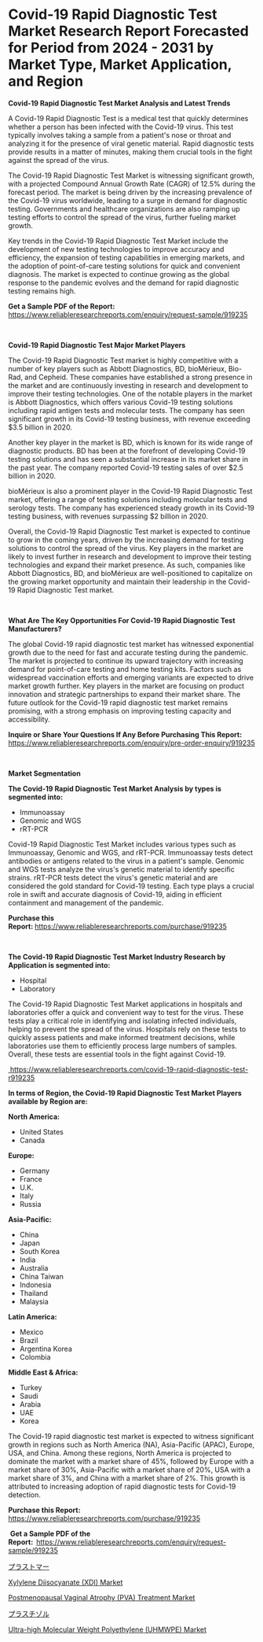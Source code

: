 <p><h1>Covid-19 Rapid Diagnostic Test Market Research Report Forecasted for Period from 2024 -  2031 by Market Type, Market Application, and Region</h1></p><p><strong>Covid-19 Rapid Diagnostic Test Market Analysis and Latest Trends</strong></p>
<p><p>A Covid-19 Rapid Diagnostic Test is a medical test that quickly determines whether a person has been infected with the Covid-19 virus. This test typically involves taking a sample from a patient's nose or throat and analyzing it for the presence of viral genetic material. Rapid diagnostic tests provide results in a matter of minutes, making them crucial tools in the fight against the spread of the virus.</p><p>The Covid-19 Rapid Diagnostic Test Market is witnessing significant growth, with a projected Compound Annual Growth Rate (CAGR) of 12.5% during the forecast period. The market is being driven by the increasing prevalence of the Covid-19 virus worldwide, leading to a surge in demand for diagnostic testing. Governments and healthcare organizations are also ramping up testing efforts to control the spread of the virus, further fueling market growth.</p><p>Key trends in the Covid-19 Rapid Diagnostic Test Market include the development of new testing technologies to improve accuracy and efficiency, the expansion of testing capabilities in emerging markets, and the adoption of point-of-care testing solutions for quick and convenient diagnosis. The market is expected to continue growing as the global response to the pandemic evolves and the demand for rapid diagnostic testing remains high.</p></p>
<p><strong>Get a Sample PDF of the Report:&nbsp;</strong> <a href="https://www.reliableresearchreports.com/enquiry/request-sample/919235">https://www.reliableresearchreports.com/enquiry/request-sample/919235</a></p>
<p>&nbsp;</p>
<p><strong>Covid-19 Rapid Diagnostic Test Major Market Players</strong></p>
<p><p>The Covid-19 Rapid Diagnostic Test market is highly competitive with a number of key players such as Abbott Diagnostics, BD, bioMérieux, Bio-Rad, and Cepheid. These companies have established a strong presence in the market and are continuously investing in research and development to improve their testing technologies. One of the notable players in the market is Abbott Diagnostics, which offers various Covid-19 testing solutions including rapid antigen tests and molecular tests. The company has seen significant growth in its Covid-19 testing business, with revenue exceeding $3.5 billion in 2020.</p><p>Another key player in the market is BD, which is known for its wide range of diagnostic products. BD has been at the forefront of developing Covid-19 testing solutions and has seen a substantial increase in its market share in the past year. The company reported Covid-19 testing sales of over $2.5 billion in 2020.</p><p>bioMérieux is also a prominent player in the Covid-19 Rapid Diagnostic Test market, offering a range of testing solutions including molecular tests and serology tests. The company has experienced steady growth in its Covid-19 testing business, with revenues surpassing $2 billion in 2020.</p><p>Overall, the Covid-19 Rapid Diagnostic Test market is expected to continue to grow in the coming years, driven by the increasing demand for testing solutions to control the spread of the virus. Key players in the market are likely to invest further in research and development to improve their testing technologies and expand their market presence. As such, companies like Abbott Diagnostics, BD, and bioMérieux are well-positioned to capitalize on the growing market opportunity and maintain their leadership in the Covid-19 Rapid Diagnostic Test market.</p></p>
<p>&nbsp;</p>
<p><strong>What Are The Key Opportunities For Covid-19 Rapid Diagnostic Test Manufacturers?</strong></p>
<p><p>The global Covid-19 rapid diagnostic test market has witnessed exponential growth due to the need for fast and accurate testing during the pandemic. The market is projected to continue its upward trajectory with increasing demand for point-of-care testing and home testing kits. Factors such as widespread vaccination efforts and emerging variants are expected to drive market growth further. Key players in the market are focusing on product innovation and strategic partnerships to expand their market share. The future outlook for the Covid-19 rapid diagnostic test market remains promising, with a strong emphasis on improving testing capacity and accessibility.</p></p>
<p><strong>Inquire or Share Your Questions If Any Before Purchasing This Report:</strong> <a href="https://www.reliableresearchreports.com/enquiry/pre-order-enquiry/919235">https://www.reliableresearchreports.com/enquiry/pre-order-enquiry/919235</a></p>
<p>&nbsp;</p>
<p><strong>Market Segmentation</strong></p>
<p><strong>The Covid-19 Rapid Diagnostic Test Market Analysis by types is segmented into:</strong></p>
<p><ul><li>Immunoassay</li><li>Genomic and WGS</li><li>rRT-PCR</li></ul></p>
<p><p>Covid-19 Rapid Diagnostic Test Market includes various types such as Immunoassay, Genomic and WGS, and rRT-PCR. Immunoassay tests detect antibodies or antigens related to the virus in a patient's sample. Genomic and WGS tests analyze the virus's genetic material to identify specific strains. rRT-PCR tests detect the virus's genetic material and are considered the gold standard for Covid-19 testing. Each type plays a crucial role in swift and accurate diagnosis of Covid-19, aiding in efficient containment and management of the pandemic.</p></p>
<p><strong>Purchase this Report:&nbsp;</strong><a href="https://www.reliableresearchreports.com/purchase/919235">https://www.reliableresearchreports.com/purchase/919235</a></p>
<p>&nbsp;</p>
<p><strong>The Covid-19 Rapid Diagnostic Test Market Industry Research by Application is segmented into:</strong></p>
<p><ul><li>Hospital</li><li>Laboratory</li></ul></p>
<p><p>The Covid-19 Rapid Diagnostic Test Market applications in hospitals and laboratories offer a quick and convenient way to test for the virus. These tests play a critical role in identifying and isolating infected individuals, helping to prevent the spread of the virus. Hospitals rely on these tests to quickly assess patients and make informed treatment decisions, while laboratories use them to efficiently process large numbers of samples. Overall, these tests are essential tools in the fight against Covid-19.</p></p>
<p><a href="https://www.reliableresearchreports.com/covid-19-rapid-diagnostic-test-r919235">&nbsp;https://www.reliableresearchreports.com/covid-19-rapid-diagnostic-test-r919235</a></p>
<p><strong>In terms of Region, the Covid-19 Rapid Diagnostic Test Market Players available by Region are:</strong></p>
<p>
    <p> <strong> North America: </strong>
        <ul>
            <li>United States</li>
            <li>Canada</li>
        </ul>
        </p> 
    <p> <strong> Europe: </strong>
        <ul>
            <li>Germany</li>
            <li>France</li>
            <li>U.K.</li>
            <li>Italy</li>
            <li>Russia</li>
        </ul>
        </p> 
    <p> <strong> Asia-Pacific: </strong>
        <ul>
            <li>China</li>
            <li>Japan</li>
            <li>South Korea</li>
            <li>India</li>
            <li>Australia</li>
            <li>China Taiwan</li>
            <li>Indonesia</li>
            <li>Thailand</li>
            <li>Malaysia</li>
        </ul>
        </p> 
    <p> <strong> Latin America: </strong>
        <ul>
            <li>Mexico</li>
            <li>Brazil</li>
            <li>Argentina Korea</li>
            <li>Colombia</li>
        </ul>
        </p> 
    <p> <strong> Middle East & Africa: </strong>
        <ul>
            <li>Turkey</li>
            <li>Saudi</li>
            <li>Arabia</li>
            <li>UAE</li>
            <li>Korea</li>
        </ul>
    </p>
    </p>
<p><p>The Covid-19 rapid diagnostic test market is expected to witness significant growth in regions such as North America (NA), Asia-Pacific (APAC), Europe, USA, and China. Among these regions, North America is projected to dominate the market with a market share of 45%, followed by Europe with a market share of 30%, Asia-Pacific with a market share of 20%, USA with a market share of 3%, and China with a market share of 2%. This growth is attributed to increasing adoption of rapid diagnostic tests for Covid-19 detection.</p></p>
<p><strong>Purchase this Report: </strong><a href="https://www.reliableresearchreports.com/purchase/919235">https://www.reliableresearchreports.com/purchase/919235</a></p>
<p>&nbsp;<strong>Get a Sample PDF of the Report:&nbsp;&nbsp;</strong><a href="https://www.reliableresearchreports.com/enquiry/request-sample/919235">https://www.reliableresearchreports.com/enquiry/request-sample/919235</a></p>
<p><strong></strong></p>
<p><p><a href="https://github.com/klon646/Market-Research-Report-List-1/blob/main/104078347329.md">プラストマー</a></p><p><a href="https://issuu.com/reportprime-2/docs/xylylene-diisocyanate-xdi-market-size-2030.pptx">Xylylene Diisocyanate (XDI) Market</a></p><p><a href="https://github.com/angeliabkratze/Market-Research-Report-List-1/blob/main/postmenopausal-vaginal-atrophy-pva-treatment-market.md">Postmenopausal Vaginal Atrophy (PVA) Treatment Market</a></p><p><a href="https://github.com/EstaSprer20231/Market-Research-Report-List-1/blob/main/309889747328.md">プラスチゾル</a></p><p><a href="https://issuu.com/reportprime-2/docs/ultra-high-molecular-weight-polyeth_99e4fb63ee6a5b">Ultra-high Molecular Weight Polyethylene (UHMWPE) Market</a></p></p>
